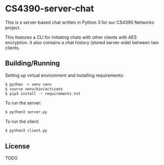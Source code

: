 # CS4390-server-chat

This is a server-based chat written in Python 3 for our CS4390 Networks project. 

This features a CLI for initiating chats with other clients with AES encryption.
It also contains a chat history (stored server-side) between two clients.

## Building/Running

Setting up virtual environment and installing requirements:

```sh
$ python -m venv venv
$ source venv/bin/activate
$ pip3 install -r requirements.txt
```

To run the server:
```sh
$ python3 server.py
```

To run the client:
```sh
$ python3 client.py
```

## License

TODO
